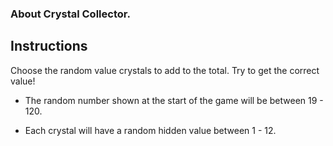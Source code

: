 ### About Crystal Collector. 

## Instructions

Choose the random value crystals to add to the total. Try to get the correct value!

* The random number shown at the start of the game will be between 19 - 120.

* Each crystal will have a random hidden value between 1 - 12.
